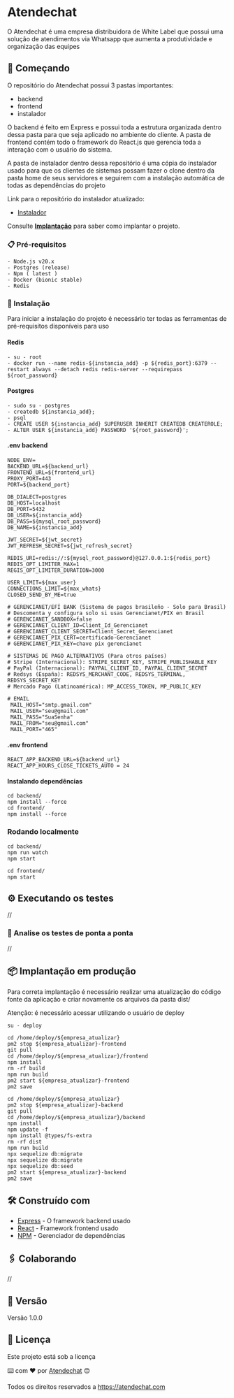 # Atendechat

O Atendechat é uma empresa distribuidora de White Label que possui uma solução de atendimentos via Whatsapp que aumenta a produtividade e organização das equipes

## 🚀 Começando

O repositório do Atendechat possui 3 pastas importantes:
- backend
- frontend
- instalador

O backend é feito em Express e possui toda a estrutura organizada dentro dessa pasta para que seja aplicado no ambiente do cliente. A pasta de frontend contém todo o framework do React.js que gerencia toda a interação com o usuário do sistema.

A pasta de instalador dentro dessa repositório é uma cópia do instalador usado para que os clientes de sistemas possam fazer o clone dentro da pasta home de seus servidores e seguirem com a instalação automática de todas as dependências do projeto

Link para o repositório do instalador atualizado:
- [Instalador](https://github.com/atendechat-org/instalador)

Consulte **[Implantação](#-implanta%C3%A7%C3%A3o)** para saber como implantar o projeto.

### 📋 Pré-requisitos

```
- Node.js v20.x
- Postgres (release)
- Npm ( latest )
- Docker (bionic stable)
- Redis
```

### 🔧 Instalação

Para iniciar a instalação do projeto é necessário ter todas as ferramentas de pré-requisitos disponíveis para uso

#### Redis
```
- su - root
- docker run --name redis-${instancia_add} -p ${redis_port}:6379 --restart always --detach redis redis-server --requirepass ${root_password}
```

#### Postgres
```
- sudo su - postgres
- createdb ${instancia_add};
- psql
- CREATE USER ${instancia_add} SUPERUSER INHERIT CREATEDB CREATEROLE;
- ALTER USER ${instancia_add} PASSWORD '${root_password}';
```

#### .env backend
```
NODE_ENV=
BACKEND_URL=${backend_url}
FRONTEND_URL=${frontend_url}
PROXY_PORT=443
PORT=${backend_port}

DB_DIALECT=postgres
DB_HOST=localhost
DB_PORT=5432
DB_USER=${instancia_add}
DB_PASS=${mysql_root_password}
DB_NAME=${instancia_add}

JWT_SECRET=${jwt_secret}
JWT_REFRESH_SECRET=${jwt_refresh_secret}

REDIS_URI=redis://:${mysql_root_password}@127.0.0.1:${redis_port}
REDIS_OPT_LIMITER_MAX=1
REGIS_OPT_LIMITER_DURATION=3000

USER_LIMIT=${max_user}
CONNECTIONS_LIMIT=${max_whats}
CLOSED_SEND_BY_ME=true

# GERENCIANET/EFÍ BANK (Sistema de pagos brasileño - Solo para Brasil)
# Descomenta y configura solo si usas Gerencianet/PIX en Brasil
# GERENCIANET_SANDBOX=false
# GERENCIANET_CLIENT_ID=Client_Id_Gerencianet
# GERENCIANET_CLIENT_SECRET=Client_Secret_Gerencianet
# GERENCIANET_PIX_CERT=certificado-Gerencianet
# GERENCIANET_PIX_KEY=chave pix gerencianet

# SISTEMAS DE PAGO ALTERNATIVOS (Para otros países)
# Stripe (Internacional): STRIPE_SECRET_KEY, STRIPE_PUBLISHABLE_KEY
# PayPal (Internacional): PAYPAL_CLIENT_ID, PAYPAL_CLIENT_SECRET
# Redsys (España): REDSYS_MERCHANT_CODE, REDSYS_TERMINAL, REDSYS_SECRET_KEY
# Mercado Pago (Latinoamérica): MP_ACCESS_TOKEN, MP_PUBLIC_KEY

# EMAIL
 MAIL_HOST="smtp.gmail.com"
 MAIL_USER="seu@gmail.com"
 MAIL_PASS="SuaSenha"
 MAIL_FROM="seu@gmail.com"
 MAIL_PORT="465"

```

#### .env frontend
```
REACT_APP_BACKEND_URL=${backend_url}
REACT_APP_HOURS_CLOSE_TICKETS_AUTO = 24
```

#### Instalando dependências
```
cd backend/
npm install --force
cd frontend/
npm install --force
```

### Rodando localmente
```
cd backend/
npm run watch
npm start

cd frontend/
npm start
```

## ⚙️ Executando os testes

//

### 🔩 Analise os testes de ponta a ponta

//

## 📦 Implantação em produção

Para correta implantação é necessário realizar uma atualização do código fonte da aplicação e criar novamente os arquivos da pasta dist/

Atenção: é necessário acessar utilizando o usuário de deploy

```
su - deploy
```

```
cd /home/deploy/${empresa_atualizar}
pm2 stop ${empresa_atualizar}-frontend
git pull
cd /home/deploy/${empresa_atualizar}/frontend
npm install
rm -rf build
npm run build
pm2 start ${empresa_atualizar}-frontend
pm2 save
```

```
cd /home/deploy/${empresa_atualizar}
pm2 stop ${empresa_atualizar}-backend
git pull
cd /home/deploy/${empresa_atualizar}/backend
npm install
npm update -f
npm install @types/fs-extra
rm -rf dist 
npm run build
npx sequelize db:migrate
npx sequelize db:migrate
npx sequelize db:seed
pm2 start ${empresa_atualizar}-backend
pm2 save 
```

## 🛠️ Construído com


* [Express](https://expressjs.com/pt-br/) - O framework backend usado
* [React](https://react.dev/) - Framework frontend usado
* [NPM](https://www.npmjs.com/) - Gerenciador de dependências

## 🖇️ Colaborando

//

## 📌 Versão

Versão 1.0.0

## 📄 Licença

Este projeto está sob a licença

⌨️ com ❤️ por [Atendechat](https://atendechat.com) 😊

Todos os direitos reservados a https://atendechat.com
